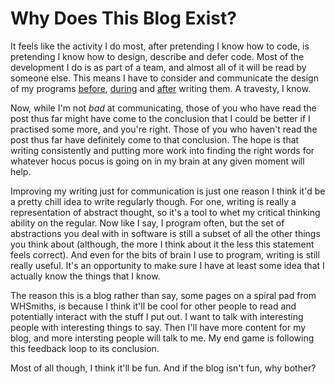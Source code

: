 # Why Does This Blog Exist?

It feels like the activity I do most, after pretending I know how to code, is
pretending I know how to design, describe and defer code. Most of the
development I do is as part of a team, and almost all of it will
be read by someone else. This means I have to consider and communicate the
design of my programs [before](https://cerealkillers490.weebly.com/uploads/2/5/7/0/25704352/sdd_thecerealkillers_1.0.pdf),
[during](https://github.com/id-Software/Quake-III-Arena/blob/master/code/game/q_math.c#L561)
and [after](https://xkcd.com/1296/) writing them. A travesty, I know.

Now, while I'm not *bad* at communicating, those of you who have read the post
thus far might have come to the conclusion that I could be better if I
practised some more, and you're right. Those of you who haven't read the post
thus far have definitely come to that conclusion. The hope is that writing
consistently and putting more work into finding the right words for whatever
hocus pocus is going on in my brain at any given moment will help.

Improving my writing just for communication is just one reason I think it'd be a
pretty chill idea to write regularly though. For one, writing is really a
representation of abstract thought, so it's a tool to whet my critical thinking
ability on the regular. Now like I say, I program often, but the set of
abstractions you deal with in software is still a subset of all the other
things you think about (although, the more I think about it the less this statement feels
correct). And even for the bits of brain I use to program, writing is
still really useful. It's an opportunity to make sure I have at
least some idea that I actually know the things that I know.

The reason this is a blog rather than say, some pages on a spiral pad from WHSmiths, is because
I think it'll be cool for other people to read and potentially interact with
the stuff I put out. I want to talk with interesting people with interesting things to say.
Then I'll have more content for my blog, and more intersting people will talk
to me. My end game is following this feedback loop to its conclusion.

Most of all though, I think it'll be fun. And if the blog isn't fun, why bother?
